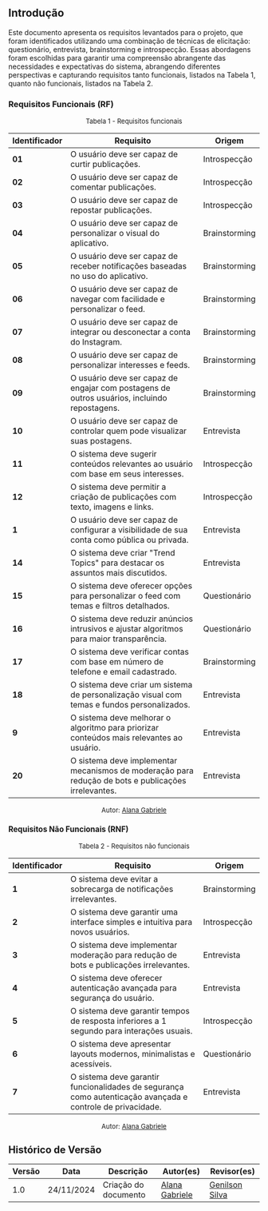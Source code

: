 ## Introdução

Este documento apresenta os requisitos levantados para o projeto, que foram identificados utilizando uma combinação de técnicas de elicitação: questionário, entrevista, brainstorming e introspecção. Essas abordagens foram escolhidas para garantir uma compreensão abrangente das necessidades e expectativas do sistema, abrangendo diferentes perspectivas e capturando requisitos tanto funcionais, listados na Tabela 1, quanto não funcionais, listados na Tabela 2.

### Requisitos Funcionais (RF)

<font size="2"><p style="text-align: center">Tabela 1 - Requisitos funcionais </p></font>

| **Identificador** | **Requisito**                                                                                       | **Origem**    |
| ----------------- | --------------------------------------------------------------------------------------------------- | ------------- |
| **01**            | O usuário deve ser capaz de curtir publicações.                                                     | Introspecção  |
| **02**            | O usuário deve ser capaz de comentar publicações.                                                   | Introspecção  |
| **03**            | O usuário deve ser capaz de repostar publicações.                                                   | Introspecção  |
| **04**            | O usuário deve ser capaz de personalizar o visual do aplicativo.                                    | Brainstorming |
| **05**            | O usuário deve ser capaz de receber notificações baseadas no uso do aplicativo.                     | Brainstorming |
| **06**            | O usuário deve ser capaz de navegar com facilidade e personalizar o feed.                           | Brainstorming |
| **07**            | O usuário deve ser capaz de integrar ou desconectar a conta do Instagram.                           | Brainstorming |
| **08**            | O usuário deve ser capaz de personalizar interesses e feeds.                                        | Brainstorming |
| **09**            | O usuário deve ser capaz de engajar com postagens de outros usuários, incluindo repostagens.        | Brainstorming |
| **10**            | O usuário deve ser capaz de controlar quem pode visualizar suas postagens.                          | Entrevista    |
| **11**            | O sistema deve sugerir conteúdos relevantes ao usuário com base em seus interesses.                 | Introspecção  |
| **12**            | O sistema deve permitir a criação de publicações com texto, imagens e links.                        | Introspecção  |
| **1**             | O usuário deve ser capaz de configurar a visibilidade de sua conta como pública ou privada.         | Entrevista    |
| **14**            | O sistema deve criar "Trend Topics" para destacar os assuntos mais discutidos.                      | Entrevista    |
| **15**            | O sistema deve oferecer opções para personalizar o feed com temas e filtros detalhados.             | Questionário  |
| **16**            | O sistema deve reduzir anúncios intrusivos e ajustar algoritmos para maior transparência.           | Questionário  |
| **17**            | O sistema deve verificar contas com base em número de telefone e email cadastrado.                  | Brainstorming |
| **18**            | O sistema deve criar um sistema de personalização visual com temas e fundos personalizados.         | Entrevista    |
| **9**             | O sistema deve melhorar o algoritmo para priorizar conteúdos mais relevantes ao usuário.            | Entrevista    |
| **20**            | O sistema deve implementar mecanismos de moderação para redução de bots e publicações irrelevantes. | Entrevista    |

<font size="2"><p style="text-align: center; font-size: 14px;">
Autor: <a href="https://github.com/alanagabriele" target="_blank">Alana Gabriele </a>

### Requisitos Não Funcionais (RNF)

<font size="2"><p style="text-align: center">Tabela 2 - Requisitos não funcionais </p></font>

| **Identificador** | **Requisito**                                                                                              | **Origem**    |
| ----------------- | ---------------------------------------------------------------------------------------------------------- | ------------- |
| **1**             | O sistema deve evitar a sobrecarga de notificações irrelevantes.                                           | Brainstorming |
| **2**             | O sistema deve garantir uma interface simples e intuitiva para novos usuários.                             | Introspecção  |
| **3**             | O sistema deve implementar moderação para redução de bots e publicações irrelevantes.                      | Entrevista    |
| **4**             | O sistema deve oferecer autenticação avançada para segurança do usuário.                                   | Entrevista    |
| **5**             | O sistema deve garantir tempos de resposta inferiores a 1 segundo para interações usuais.                  | Introspecção  |
| **6**             | O sistema deve apresentar layouts modernos, minimalistas e acessíveis.                                     | Questionário  |
| **7**             | O sistema deve garantir funcionalidades de segurança como autenticação avançada e controle de privacidade. | Entrevista    |

<font size="2"><p style="text-align: center; font-size: 14px;">
Autor: <a href="https://github.com/alanagabriele" target="_blank">Alana Gabriele </a>

## Histórico de Versão

| **Versão** | **Data**   | **Descrição**        | **Autor(es)**                                      | **Revisor(es)**                                  |
| ---------- | ---------- | -------------------- | -------------------------------------------------- | ------------------------------------------------ |
| 1.0        | 24/11/2024 | Criação do documento | [Alana Gabriele](https://github.com/alanagabriele) | [Genilson Silva](https://github.com/GenilsonJrs) |
